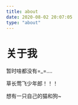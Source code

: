 ```yaml
---
title: about
date: 2020-08-02 20:07:05
type: "about"
---
```

# 关于我

暂时啥都没有=_=....

草长莺飞少年郎！！！

想有一只自己的猫和狗~